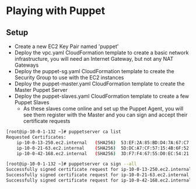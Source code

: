 # Playing with Puppet

## Setup
- Create a new EC2 Key Pair named 'puppet'
- Deploy the vpc.yaml CloudFormation template to create a basic network infrastructure, you will need an Internet Gateway, but not any NAT Gateways
- Deploy the puppet-sg.yaml CloudFormation template to create the Security Group to use with the EC2 instances
- Deploy the puppet-master.yaml CloudFormation template to create the Master Puppet Server
- Deploy the puppet-slaves.yaml CloudFormation template to create a few Puppet Slaves
  - As these slaves come online and set up the Puppet Agent, you will see them register with the Master and you can sign and accept their certificate requests
```bash
[root@ip-10-0-1-132 ~]# puppetserver ca list
Requested Certificates:
    ip-10-0-13-250.ec2.internal   (SHA256)  53:EF:2A:85:BD:D4:7A:67:C7:F3:F8:0B:F6:C5:13:11:BD:39:B0:CC:96:FC:14:DA:8C:88:9D:E4:48:7A:D0:6F
    ip-10-0-21-63.ec2.internal    (SHA256)  5D:DC:A7:CF:57:15:4B:6F:52:B9:C4:2E:88:54:BA:2C:89:CA:70:42:58:53:18:97:54:AE:86:0F:99:00:18:87
    ip-10-0-42-168.ec2.internal   (SHA256)  3D:F7:F4:67:55:D0:EC:54:21:37:2E:58:4C:50:EF:B6:85:B7:DA:9D:50:8C:E3:2C:ED:79:0B:EE:3F:27:09:64

[root@ip-10-0-1-132 ~]# puppetserver ca sign --all
Successfully signed certificate request for ip-10-0-13-250.ec2.internal
Successfully signed certificate request for ip-10-0-21-63.ec2.internal
Successfully signed certificate request for ip-10-0-42-168.ec2.internal
```
